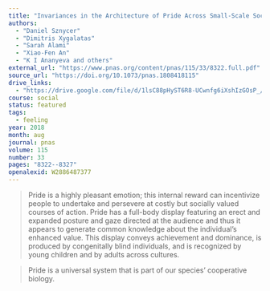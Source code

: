 ```yaml
---
title: "Invariances in the Architecture of Pride Across Small-Scale Societies"
authors:
  - "Daniel Sznycer"
  - "Dimitris Xygalatas"
  - "Sarah Alami"
  - "Xiao-Fen An"
  - "K I Ananyeva and others"
external_url: "https://www.pnas.org/content/pnas/115/33/8322.full.pdf"
source_url: "https://doi.org/10.1073/pnas.1808418115"
drive_links:
  - "https://drive.google.com/file/d/1lsC88pHyST6R8-UCwnfg6iXshIzGOsP_/view?usp=drivesdk"
course: social
status: featured
tags:
  - feeling
year: 2018
month: aug
journal: pnas
volume: 115
number: 33
pages: "8322--8327"
openalexid: W2886487377
---
```


> Pride is a highly pleasant emotion;
this internal reward can incentivize people to undertake and persevere at costly but socially valued courses of action.
Pride has a full-body display featuring an erect and expanded posture and gaze directed at the audience and thus it appears to generate common knowledge about the individual’s enhanced value.
This display conveys achievement and dominance, is produced by congenitally blind individuals, and is recognized by young children and by adults across cultures.

> Pride is a universal system that is part of our species’ cooperative biology.

